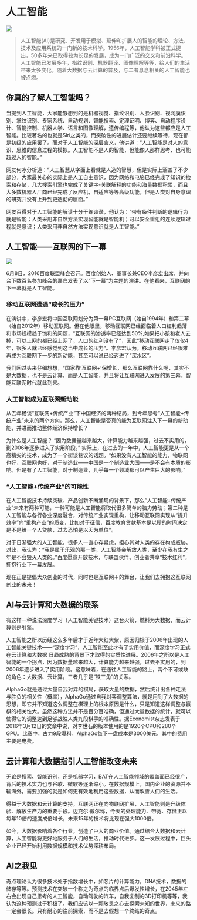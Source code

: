 # 人工智能

![](https://timgsa.baidu.com/timg?image&quality=80&size=b9999_10000&sec=1493039887457&di=db8b6440a20bca1a215f1564210cc536&imgtype=0&src=http%3A%2F%2Fphotocdn.sohu.com%2F20151112%2Fmp41436293_1447332906979_1_th.jpeg)

>人工智能(AI)是研究、开发用于模拟、延伸和扩展人的智能的理论、方法、技术及应用系统的一门新的技术科学。1956年，人工智能学科被正式提出，50多年来已取得较为长足的发展，成为一门广泛的交叉和前沿科学。人工智能已发展多年，指纹识别、机器翻译、图像理解等等，给人们的生活带来太多变化。随着大数据与云计算的普及，与二者息息相关的人工智能也被点燃。

## 你真的了解人工智能吗？ ##

当提到人工智能，大家能够想到的是机器视觉、指纹识别、人脸识别、视网膜识别、掌纹识别、专家系统、自动规划、智能搜索、定理证明、博弈、自动程序设计、智能控制、机器人学、语言和图像理解，遗传编程等，他认为这些都应是人工智能。比较著名的也就是Siri之类的，而突破性的进展估计还要继续等待，现在都是初级的应用罢了。而对于人工智能的深层含义，他讲道：“人工智能是对人的意识、思维的信息过程的模拟。人工智能不是人的智能，但能像人那样思考、也可能超过人的智能。”


网友何冰分析道：“人工智慧从字面上看就是人造的智慧，但是实际上涵盖了不少部分，大家最关心的实际上是人工自主意识，因为网络和电脑已经完成了知识的检索和存储，几大搜索引擎也完成了关键字-关联解释的功能和海量数据积累，而且大多数机器人厂商已经完成了反应机，自适应等等高级功能，但是人类对自身意识的研究并没有上升到更透彻的层面。”


网友百得对于人工智能的解读十分干练诙谐，他认为：“带有条件判断的逻辑行为就是智能；人类采用非自然方法实现智能就是智能机；可以安全重组的连续逻辑过程就是意识；人类采用非自然方法实现意识就是人工智能。”


## 人工智能——互联网的下一幕 ##

![](http://img1.cache.netease.com/catchpic/3/3C/3C8A7CD1619E97D856CA275F059DC4E7.jpg)

6月8日，2016百度联盟峰会召开。百度创始人、董事长兼CEO李彦宏出席，并向台下数百名参加峰会的嘉宾发表了以“下一幕”为主题的演讲。在他看来，互联网的下一幕就是人工智能。

### 移动互联网遭遇“成长的压力” ###

在演讲中，李彦宏将中国互联网划分为第一幕PC互联网（始自1994年）和第二幕（始自2012年）移动互联网。但在他眼里，移动互联网已经面临着人口红利趋薄和市场规模趋于饱和的问题，“互联网的渗透率已经达到50%,如果把小孩和老人去掉，可以上网的都已经上网了，人口的红利没有了”，因此“移动互联网走了仅仅4年，很多人就已经感觉到这当中成长的压力”。李彦宏认为，移动互联网已经很难再成为互联网下一步的新动能，甚至可以说已经迈进了“深水区”。

我们回过头来仔细想想，“国家靠‘互联网+’保增长，那么互联网靠什么呢，其实不是大数据，也不是云计算，而是人工智能，并且将让互联网进入发展的第三幕，智能互联网时代就此到来。

### 人工智能成为互联网新动能 ###

从去年畅谈“互联网+传统产业”下中国经济的两种结局，到今年思考“人工智能+传统产业”未来的两个方向，那么，人工智能是否真的能为互联网注入下一幕的新动能，并进而推动整体经济保持增长？

为什么是人工智能？ “因为数据量越来越大，计算能力越来越强，过去不实用的，到2006年逐步进入了实用阶段。” 实际上，在过去的一年中，人工智能更是从一个高精尖的技术，成为了一个街谈巷议的话题。“如果没有人工智能的能力，物联网也好，互联网也好，对于制造业——中国是一个制造业大国——是不会有本质的影响。但是有了人工智能，对于制造业，几乎每一个领域都可以产生巨大的影响。”

### “人工智能+传统产业”的可能性 ###

在人工智能技术持续突破、产品创新不断涌现的背景下，那么“人工智能+传统产业”未来有两种可能，一种可能是人工智能将取代很多简单的脑力劳动；第二种是人工智能与各行各业深度融合，对传统产业实现重构，让移动互联网实现从“提升效率”向“重构产业”的质变，比如对于征信，百度教育贷款基本是以秒的时间决定是不是给一个人贷款，过去恐怕是以天为单位”。

对于日渐强大的人工智能，很多人一直心存疑虑，担心其对人类的存在构成威胁。对此，我认为：“我是属于乐观的那一类，人工智能会解放人类，至少在我有生之年是不会毁灭人类的。”百度愿意开放技术，与联盟伙伴、创业者共享“技术红利”，拥抱行业下一幕发展。

现在正是提倡大众创业的时代，同时也是互联网＋的舞台，让我们去拥抱这互联网创业的未来！

## AI与云计算和大数据的联系 ##

有这样一种说法深度学习（人工智能关键技术）这台火箭，燃料为大数据，而云计算则是引擎。

人工智能之所以历经这么多年后才于近年大红大紫，原因归根于2006年出现的人工智能关键技术——“深度学习”，人工智能至此才有了实用价值，而深度学习正式在云计算和大数据
日趋成熟的背景下才取得的实质性进展。2006年之所以是人工智能的一个拐点，因为数据量越来越大，计算能力越来越强，过去不实用的，到2006年逐步进入了实用阶段。这意味着，在通往人工智能的路上，两个不可或缺的角色：大数据、云计算，三者几乎是“铁三角”的关系。

AlphaGo就是通过大量自我对弈的棋局，获取大量的数据，然后统计出各种走法与胜负的相关性（概率），AlphaGo通过自我对弈调整算法，就是用到了大数据的思想，即它并不知道这么调整在棋理上的根本原因是什么，只是知道这样调整与赢棋的相关性大。虽然这种方法并不是百分百准确，但通过大量数据的统计，就可以使得它的调整达到足够战胜人类九段棋手的准确性。据Economist杂志发表于2016年3月12日的文章中说，对李世石的版本使用的是1920个CPU和280个GPU。比赛中，古力9段曝料，AlphaGo每下一盘成本是3000美元，其中的费用主要是电费。

## 云计算和大数据指引人工智能改变未来 ##

无论是搜索、智能识别，还是机器学习，BAT在人工智能领域的覆盖面已经很广，背后的技术实力也与谷歌、微软等逐渐缩小。在数据规模上，国内企业的资源并不输海外，需要加强的就是如何更有效地利用这些数据，从而改善人们的生活。

得益于大数据和云计算的支持，互联网正在向物联网扩展，人工智能则是升级体验、解放生产力的重要手段。迈克尔·戴尔称，今天的处理能力、带宽、存储正以每年10倍的速度成倍增长，未来15年的技术将比现在强大1000倍。

如今，大数据影响着各个行业，创造了巨大的商业价值。通过结合大数据和云计算，人工智能将更好地服务于人们的生活，推动时代进步。这一发展过程中，巨头企业已经开始利用数据规模和技术优势深耕布局。


## AI之我见 ##

奇点理论认为很多技术处于指数增长中，如芯片的计算能力，DNA技术，数据的储存等等。预测技术在突破一个称之为奇点的临界点后爆发性增长，在2045年左右会出现自己思考的人工智能，自动驾驶的汽车，自我复制的3D打印机等等，我认为这种预测过于积极了。我们应该以一颗敬畏之心去探索未知的世界，未来的路一定会很长。只有耐心的往前探索，而不是去假想一个终结的奇点。
